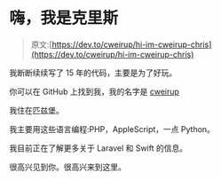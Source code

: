 # 嗨，我是克里斯

> 原文:[https://dev.to/cweirup/hi-im-cweirup-chris](https://dev.to/cweirup/hi-im-cweirup-chris)

我断断续续写了 15 年的代码，主要是为了好玩。

你可以在 GitHub 上找到我，我的名字是 [cweirup](https://github.com/cweirup)

我住在匹兹堡。

我主要用这些语言编程:PHP，AppleScript，一点 Python。

我目前正在了解更多关于 Laravel 和 Swift 的信息。

很高兴见到你。很高兴来到这里。